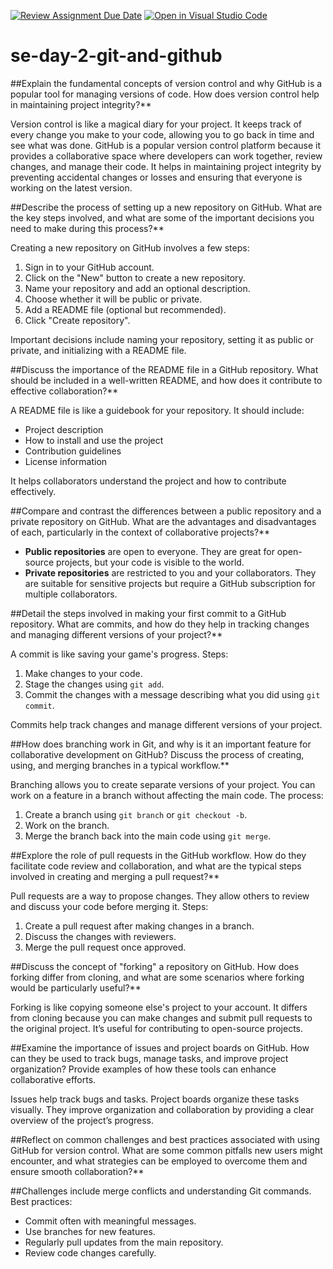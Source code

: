 [![Review Assignment Due Date](https://classroom.github.com/assets/deadline-readme-button-22041afd0340ce965d47ae6ef1cefeee28c7c493a6346c4f15d667ab976d596c.svg)](https://classroom.github.com/a/8wgCKhpZ)
[![Open in Visual Studio Code](https://classroom.github.com/assets/open-in-vscode-2e0aaae1b6195c2367325f4f02e2d04e9abb55f0b24a779b69b11b9e10269abc.svg)](https://classroom.github.com/online_ide?assignment_repo_id=18425336&assignment_repo_type=AssignmentRepo)
# se-day-2-git-and-github
##Explain the fundamental concepts of version control and why GitHub is a popular tool for managing versions of code. How does version control help in maintaining project integrity?**

Version control is like a magical diary for your project. It keeps track of every change you make to your code, allowing you to go back in time and see what was done. GitHub is a popular version control platform because it provides a collaborative space where developers can work together, review changes, and manage their code. It helps in maintaining project integrity by preventing accidental changes or losses and ensuring that everyone is working on the latest version.

##Describe the process of setting up a new repository on GitHub. What are the key steps involved, and what are some of the important decisions you need to make during this process?**

Creating a new repository on GitHub involves a few steps:
1. Sign in to your GitHub account.
2. Click on the "New" button to create a new repository.
3. Name your repository and add an optional description.
4. Choose whether it will be public or private.
5. Add a README file (optional but recommended).
6. Click "Create repository".

Important decisions include naming your repository, setting it as public or private, and initializing with a README file.

##Discuss the importance of the README file in a GitHub repository. What should be included in a well-written README, and how does it contribute to effective collaboration?**

A README file is like a guidebook for your repository. It should include:
- Project description
- How to install and use the project
- Contribution guidelines
- License information

It helps collaborators understand the project and how to contribute effectively.

##Compare and contrast the differences between a public repository and a private repository on GitHub. What are the advantages and disadvantages of each, particularly in the context of collaborative projects?**

- **Public repositories** are open to everyone. They are great for open-source projects, but your code is visible to the world.
- **Private repositories** are restricted to you and your collaborators. They are suitable for sensitive projects but require a GitHub subscription for multiple collaborators.

##Detail the steps involved in making your first commit to a GitHub repository. What are commits, and how do they help in tracking changes and managing different versions of your project?**

A commit is like saving your game's progress. Steps:
1. Make changes to your code.
2. Stage the changes using `git add`.
3. Commit the changes with a message describing what you did using `git commit`.

Commits help track changes and manage different versions of your project.

##How does branching work in Git, and why is it an important feature for collaborative development on GitHub? Discuss the process of creating, using, and merging branches in a typical workflow.**

Branching allows you to create separate versions of your project. You can work on a feature in a branch without affecting the main code. The process:
1. Create a branch using `git branch` or `git checkout -b`.
2. Work on the branch.
3. Merge the branch back into the main code using `git merge`.

##Explore the role of pull requests in the GitHub workflow. How do they facilitate code review and collaboration, and what are the typical steps involved in creating and merging a pull request?**

Pull requests are a way to propose changes. They allow others to review and discuss your code before merging it. Steps:
1. Create a pull request after making changes in a branch.
2. Discuss the changes with reviewers.
3. Merge the pull request once approved.

##Discuss the concept of "forking" a repository on GitHub. How does forking differ from cloning, and what are some scenarios where forking would be particularly useful?**

Forking is like copying someone else's project to your account. It differs from cloning because you can make changes and submit pull requests to the original project. It’s useful for contributing to open-source projects.

##Examine the importance of issues and project boards on GitHub. How can they be used to track bugs, manage tasks, and improve project organization? Provide examples of how these tools can enhance collaborative efforts.

Issues help track bugs and tasks. Project boards organize these tasks visually. They improve organization and collaboration by providing a clear overview of the project’s progress.

##Reflect on common challenges and best practices associated with using GitHub for version control. What are some common pitfalls new users might encounter, and what strategies can be employed to overcome them and ensure smooth collaboration?**

##Challenges include merge conflicts and understanding Git commands. Best practices:
- Commit often with meaningful messages.
- Use branches for new features.
- Regularly pull updates from the main repository.
- Review code changes carefully.
